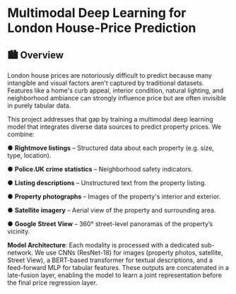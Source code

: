 # Multimodal Deep Learning for London House-Price Prediction

## 🏙️ Overview 
London house prices are notoriously difficult to predict because many intangible and visual factors aren't captured by traditional datasets. Features like a home's curb appeal, interior condition, natural lighting, and neighborhood ambiance can strongly influence price but are often invisible in purely tabular data.

This project addresses that gap by training a multimodal deep learning model that integrates diverse data sources to predict property prices. We combine:

● **Rightmove listings** – Structured data about each property (e.g. size, type, location).

● **Police.UK crime statistics** – Neighborhood safety indicators.

● **Listing descriptions** – Unstructured text from the property listing.

● **Property photographs** – Images of the property's interior and exterior.

● **Satellite imagery** – Aerial view of the property and surrounding area.

● **Google Street View** – 360° street-level panoramas of the property’s vicinity.

**Model Architecture**: Each modality is processed with a dedicated sub-network. We use CNNs (ResNet-18) for images (property photos, satellite, Street View), a BERT-based transformer for textual descriptions, and a feed-forward MLP for tabular features. These outputs are concatenated in a late-fusion layer, enabling the model to learn a joint representation before the final price regression layer.
